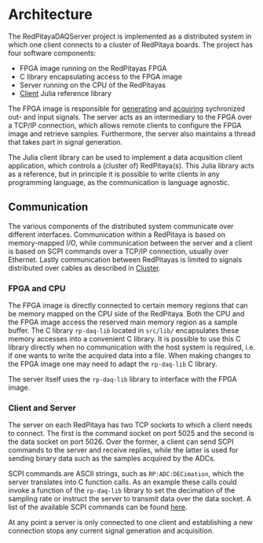 # Architecture

The RedPitayaDAQServer project is implemented as a distributed system in which one client connects to a cluster of RedPitaya boards. The project has four software components:
* FPGA image running on the RedPitayas FPGA
* C library encapsulating access to the FPGA image
* Server running on the CPU of the RedPitayas
* [Client](client.md) Julia reference library 
  
The FPGA image is responsible for [generating](generation.md) and [acquiring](acquisition.md) sychronized out- and input signals. The server acts as an intermediary to the FPGA over a TCP/IP connection, which allows remote clients to configure the FPGA image and retrieve samples. Furthermore, the server also maintains a thread that takes part in signal generation.

The Julia client library can be used to implement a data acqusition client application, which controls a (cluster of) RedPitaya(s). This Julia library acts as a reference, but in principle it is possible to write clients in any programming language, as the communication is language agnostic.

## Communication
The various components of the distributed system communicate over different interfaces. Communication within a RedPitaya is based on memory-mapped I/O, while communication between the server and a client is based on SCPI commands over a TCP/IP connection, usually over Ethernet. Lastly communication between RedPitayas is limited to signals distributed over cables as described in [Cluster](cluster.md).
### FPGA and CPU
The FPGA image is directly connected to certain memory regions that can be memory mapped on the CPU side of the RedPitaya. Both the CPU and the FPGA image access the reserved main memory region as a sample buffer. The C library `rp-daq-lib` located in `src/lib/` encapsulates these memory accesses into a convenient C library. It is possible to use this C library directly when no communication with the host system is required, i.e. if one wants to write the acquired data into a file. When making changes to the FPGA image one may need to adapt the `rp-daq-lib` C library.

The server itself uses the `rp-daq-lib` library to interface with the FPGA image.

### Client and Server
The server on each RedPitaya has two TCP sockets to which a client needs to connect. The first is the command socket on port 5025 and the second is the data socket on port 5026. Over the former, a client can send SCPI commands to the server and receive replies, while the latter is used for sending binary data such as the samples acquired by the ADCs.

SCPI commands are ASCII strings, such as `RP:ADC:DECimation`, which the server translates into C function calls. As an example these calls could invoke a function of the `rp-daq-lib` library to set the decimation of the sampling rate or instruct the server to transmit data over the data socket. A list of the available SCPI commands can be found [here](scpi.md).

At any point a server is only connected to one client and establishing a new connection stops any current signal generation and acquisition.